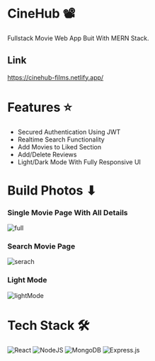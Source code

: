 # CineHub 📽
Fullstack Movie Web App Buit With MERN Stack.

## Link
https://cinehub-films.netlify.app/

# Features ⭐

- Secured Authentication Using JWT
- Realtime Search Functionality
- Add Movies to Liked Section
- Add/Delete Reviews
- Light/Dark Mode With Fully Responsive UI

# Build Photos ⬇
### Single Movie Page With All Details

![full](https://github.com/ChandraPrakash24/cineHub-backend/assets/107044253/5246e01c-d70b-4d17-a748-6669624e3b02)


### Search Movie Page

![serach](https://github.com/ChandraPrakash24/cineHub-backend/assets/107044253/8e87299e-5cd1-4484-adf1-6bd1f8bb48a1)


### Light Mode

![lightMode](https://github.com/ChandraPrakash24/cineHub-backend/assets/107044253/4bd0ce36-5691-4b9f-a98b-4f2c47a02b6b)


# Tech Stack 🛠
![React](https://img.shields.io/badge/react-%2320232a.svg?style=plastic&logo=react&logoColor=%2361DAFB) ![NodeJS](https://img.shields.io/badge/node.js-6DA55F?style=plastic&logo=node.js&logoColor=white) ![MongoDB](https://img.shields.io/badge/MongoDB-%234ea94b.svg?style=plastic&logo=mongodb&logoColor=white) ![Express.js](https://img.shields.io/badge/express.js-%23404d59.svg?style=plastic&logo=express&logoColor=%2361DAFB)
